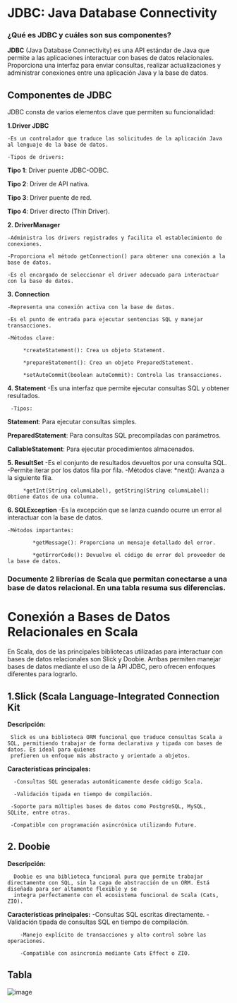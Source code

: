 # JDBC: Java Database Connectivity

### ¿Qué es JDBC y cuáles son sus componentes?


**JDBC** (Java Database Connectivity) es una API estándar de Java que permite a las aplicaciones interactuar con bases de datos relacionales. Proporciona una interfaz para enviar consultas, realizar actualizaciones y administrar conexiones entre una aplicación Java y la base de datos.

## Componentes de JDBC

JDBC consta de varios elementos clave que permiten su funcionalidad:

**1.Driver JDBC**

    -Es un controlador que traduce las solicitudes de la aplicación Java al lenguaje de la base de datos.

    -Tipos de drivers:

  **Tipo 1**: Driver puente JDBC-ODBC.
       
  **Tipo 2**: Driver de API nativa.
       
  **Tipo 3**: Driver puente de red.
       
  **Tipo 4**: Driver directo (Thin Driver).

**2. DriverManager**

    -Administra los drivers registrados y facilita el establecimiento de conexiones.

    -Proporciona el método getConnection() para obtener una conexión a la base de datos.

    -Es el encargado de seleccionar el driver adecuado para interactuar con la base de datos.

**3. Connection**

    -Representa una conexión activa con la base de datos.
     
    -Es el punto de entrada para ejecutar sentencias SQL y manejar transacciones.
    
    -Métodos clave:
   
         *createStatement(): Crea un objeto Statement.
         
         *prepareStatement(): Crea un objeto PreparedStatement.
         
         *setAutoCommit(boolean autoCommit): Controla las transacciones.




  **4. Statement**
     -Es una interfaz que permite ejecutar consultas SQL y obtener resultados.
     
     -Tipos:

  **Statement**: Para ejecutar consultas simples.
     
 **PreparedStatement**: Para consultas SQL precompiladas con parámetros.

 **CallableStatement**: Para ejecutar procedimientos almacenados.


**5. ResultSet**
    -Es el conjunto de resultados devueltos por una consulta SQL.
    -Permite iterar por los datos fila por fila.
    -Métodos clave:
         *next(): Avanza a la siguiente fila.
         
         *getInt(String columnLabel), getString(String columnLabel): Obtiene datos de una columna.

**6. SQLException**
    -Es la excepción que se lanza cuando ocurre un error al interactuar con la base de datos.
    
    -Métodos importantes:
    
            *getMessage(): Proporciona un mensaje detallado del error.
            
            *getErrorCode(): Devuelve el código de error del proveedor de la base de datos.

### Documente 2 librerías de Scala que permitan conectarse a una base de datos relacional. En una tabla resuma sus diferencias.

# Conexión a Bases de Datos Relacionales en Scala

En Scala, dos de las principales bibliotecas utilizadas para interactuar con bases de datos relacionales son Slick y Doobie. Ambas permiten manejar bases de datos mediante el uso de la API JDBC, pero ofrecen enfoques diferentes para lograrlo.

## 1.Slick (Scala Language-Integrated Connection Kit

  **Descripción:**

     Slick es una biblioteca ORM funcional que traduce consultas Scala a SQL, permitiendo trabajar de forma declarativa y tipada con bases de datos. Es ideal para quienes 
     prefieren un enfoque más abstracto y orientado a objetos.

  **Características principales:**

      -Consultas SQL generadas automáticamente desde código Scala.
   
      -Validación tipada en tiempo de compilación.
   
     -Soporte para múltiples bases de datos como PostgreSQL, MySQL, SQLite, entre otras.
   
     -Compatible con programación asincrónica utilizando Future.

## 2. Doobie

  **Descripción:**
  
      Doobie es una biblioteca funcional pura que permite trabajar directamente con SQL, sin la capa de abstracción de un ORM. Está diseñada para ser altamente flexible y se 
      integra perfectamente con el ecosistema funcional de Scala (Cats, ZIO).
      
  **Características principales:**
        -Consultas SQL escritas directamente.
        -Validación tipada de consultas SQL en tiempo de compilación.
        
        -Manejo explícito de transacciones y alto control sobre las operaciones.
        
        -Compatible con asincronía mediante Cats Effect o ZIO.

 ## Tabla

 ![image](https://github.com/user-attachments/assets/4c0d2400-1478-4832-8618-e56e5baca25d)






       



     


